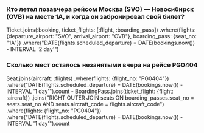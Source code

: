 ### Кто летел позавчера рейсом Москва (SVO) — Новосибирск (OVB) на месте 1A, и когда он забронировал свой билет?
Ticket.joins(:booking, ticket_flights: [:flight, :boarding_pass])
      .where(flights: {departure_airport: "SVO", arrival_airport: "OVB"}, boarding_pass: {seat_no: "1A"})
      .where("DATE(flights.scheduled_departure) = DATE(bookings.now()) - INTERVAL '2 day'")

### Сколько мест осталось незанятыми вчера на рейсе PG0404
Seat.joins(aircraft: :flights)
    .where(flights: {flight_no: "PG0404"})
    .where("DATE(flights.scheduled_departure) = DATE(bookings.now()) - INTERVAL '1 day'").count -
BoardingPass.joins(ticket_flight: {flight: :aircraft})
            .joins("RIGHT OUTER JOIN seats ON boarding_passes.seat_no = seats.seat_no AND seats.aircraft_code = flights.aircraft_code")
            .where(flights: {flight_no: "PG0404"})
            .where("DATE(flights.scheduled_departure) = DATE(bookings.now()) - INTERVAL '1 day'").count
